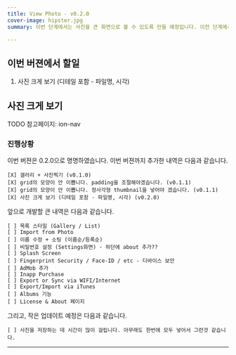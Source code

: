 ```yaml
---
title: View Photo - v0.2.0
cover-image: hipster.jpg
summary: 이번 단계에서는 사진을 큰 화면으로 볼 수 있도록 만들 예정입니다. 이전 단계에서 보여줬던 썸네일을 큰 화면으로 들어가서 볼 수 있도록 만들 예정이며, 그와 함께 navigation (back menu)을 추가할 예정입니다. 또한 기회가 되면 swipe도 넣을 예정입니다. 

---
```


## 이번 버젼에서 할일
1. 사진 크게 보기 (디테일 포함 - 파일명, 시각)

## 사진 크게 보기
TODO 
참고페이지: ion-nav

### 진행상황

이번 버젼은 0.2.0으로 명명하였습니다. 이번 버젼까지 추가한 내역은 다음과 같습니다.
```
[X] 갤러리 + 사진찍기 (v0.1.0)
[X] grid의 모양이 안 이쁩니다. padding을 조절해야겠습니다. (v0.1.1)
[X] grid의 모양이 안 이쁩니다. 정사각형 thumbnail을 넣어야 겠습니다. (v0.1.1)
[X] 사진 크게 보기 (디테일 포함 - 파일명, 시각) (v0.2.0)
```

앞으로 개발할 큰 내역은 다음과 같습니다.
```
[ ] 목록 스타일 (Gallery / List)
[ ] Import from Photo
[ ] 이름 수정 + 소팅 (이름순/등록순)
[ ] 비밀번호 설정 (Settings화면) - 하단에 about 추가??
[ ] Splash Screen
[ ] Fingerprint Security / Face-ID / etc - 디바이스 보안
[ ] AdMob 추가
[ ] Inapp Purchase
[ ] Export or Sync via WIFI/Internet
[ ] Export/Import via iTunes
[ ] Albums 기능
[ ] License & About 페이지
```

그리고, 작은 업데이트 예정은 다음과 같습니다.
```
[ ] 사진을 저장하는 데 시간이 많이 걸립니다. 아무래도 한번에 모두 넣어서 그런것 같습니다.
```


- - -

